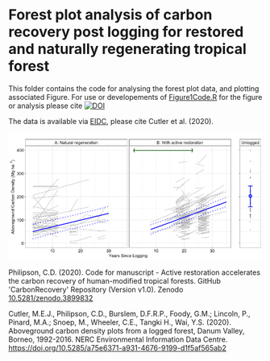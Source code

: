 # Forest plot analysis of carbon recovery post logging for restored and naturally regenerating tropical forest

This folder contains the code for analysing the forest plot data, and plotting associated Figure. For use or developements of [Figure1Code.R](https://raw.githubusercontent.com/PhilipsonChristopher/CarbonRecovery/master/Fig1/Figure1Code.R) for the figure or analysis please cite [![DOI](https://zenodo.org/badge/266838510.svg)](https://zenodo.org/badge/latestdoi/266838510)

The data is available via [EIDC](https://doi.org/10.5285/a75e6371-a931-4676-9199-d1f5af565ab2), please cite Cutler et al. (2020).

![Fig 1](https://raw.githubusercontent.com/PhilipsonChristopher/CarbonRecovery/master/Fig1/Fig1.tiff)



Philipson, C.D. (2020). Code for manuscript - Active restoration accelerates the carbon recovery of human-modified tropical forests. GitHub 'CarbonRecovery' Repository (Version v1.0). Zenodo [10.5281/zenodo.3899832](https://doi.org/10.5281/zenodo.3885628)

Cutler, M.E.J., Philipson, C.D., Burslem, D.F.R.P., Foody, G.M.; Lincoln, P., Pinard, M.A.; Snoep, M., Wheeler, C.E., Tangki H., Wai, Y.S. (2020). Aboveground carbon density plots from a logged forest, Danum Valley, Borneo, 1992-2016. NERC Environmental Information Data Centre. https://doi.org/10.5285/a75e6371-a931-4676-9199-d1f5af565ab2

